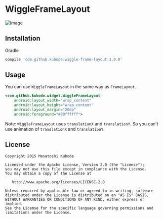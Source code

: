 WiggleFrameLayout
========

![Image](https://github.com/kubode/WiggleFrameLayout/raw/master/img/image.gif)

Installation
--------

Gradle
```gradle
compile 'com.github.kubode:wiggle-frame-layout:1.0.0'
```

Usage
--------

You can use `WiggleFrameLayout` in the same way as `FrameLayout`.
```xml
<com.github.kubode.widget.WiggleFrameLayout
    android:layout_width="wrap_content"
    android:layout_height="wrap_content"
    android:layout_margin="20dp"
    android:foreground="#80ffffff">
```

Note: `WiggleFrameLayout` uses `translationX` and `translationY`. So you can't use animation of `translationX` and `translationY`.

License
--------

```
Copyright 2015 Masatoshi Kubode

Licensed under the Apache License, Version 2.0 (the "License");
you may not use this file except in compliance with the License.
You may obtain a copy of the License at

   http://www.apache.org/licenses/LICENSE-2.0

Unless required by applicable law or agreed to in writing, software
distributed under the License is distributed on an "AS IS" BASIS,
WITHOUT WARRANTIES OR CONDITIONS OF ANY KIND, either express or implied.
See the License for the specific language governing permissions and
limitations under the License.
```
